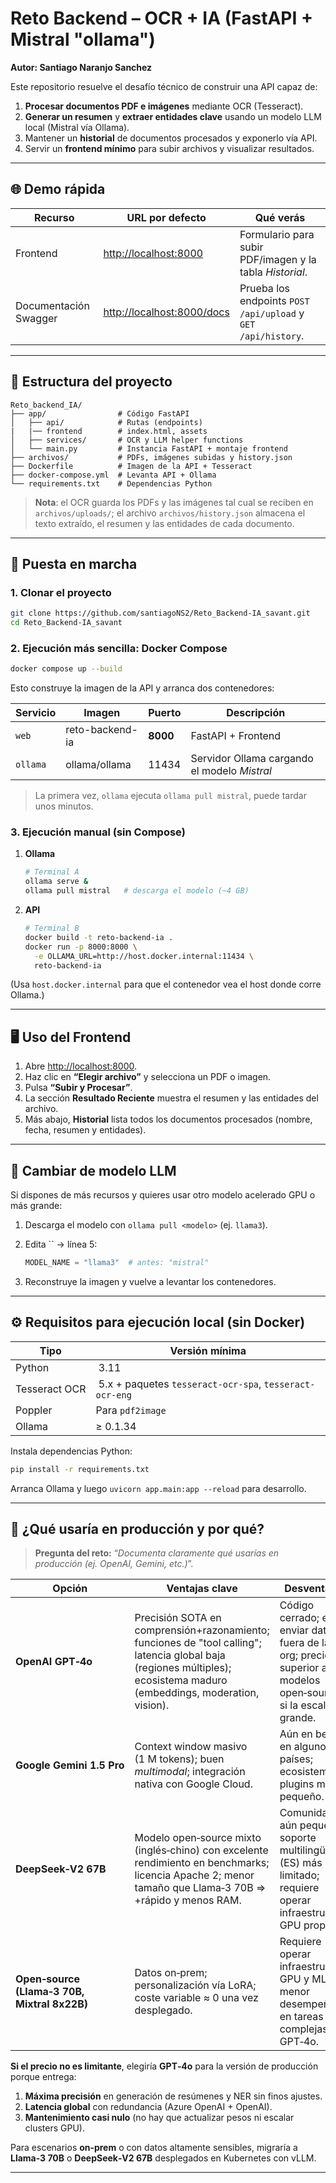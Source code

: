# Reto Backend – OCR + IA (FastAPI + Mistral "ollama")

**Autor: Santiago Naranjo Sanchez**

Este repositorio resuelve el desafío técnico de construir una API capaz de:

1. **Procesar documentos PDF e imágenes** mediante OCR (Tesseract).
2. **Generar un resumen** y **extraer entidades clave** usando un modelo LLM local (Mistral vía Ollama).
3. Mantener un **historial** de documentos procesados y exponerlo vía API.
4. Servir un **frontend mínimo** para subir archivos y visualizar resultados.

---

## 🌐 Demo rápida

| Recurso               | URL por defecto                                          | Qué verás                                                     |
| --------------------- | -------------------------------------------------------- | ------------------------------------------------------------- |
| Frontend              | [http://localhost:8000](http://localhost:8000)           | Formulario para subir PDF/imagen y la tabla *Historial*.      |
| Documentación Swagger | [http://localhost:8000/docs](http://localhost:8000/docs) | Prueba los endpoints `POST /api/upload` y `GET /api/history`. |

---

## 📂 Estructura del proyecto

```
Reto_backend_IA/
├── app/                # Código FastAPI
│   ├── api/            # Rutas (endpoints)
|   |── frontend        # index.html, assets
│   ├── services/       # OCR y LLM helper functions
│   └── main.py         # Instancia FastAPI + montaje frontend          
├── archivos/           # PDFs, imágenes subidas y history.json
├── Dockerfile          # Imagen de la API + Tesseract
├── docker-compose.yml  # Levanta API + Ollama
└── requirements.txt    # Dependencias Python
```

> **Nota**: el OCR guarda los PDFs y las imágenes tal cual se reciben en `archivos/uploads/`; el archivo `archivos/history.json` almacena el texto extraído, el resumen y las entidades de cada documento.

---

## 🚀 Puesta en marcha

### 1. Clonar el proyecto

```bash
git clone https://github.com/santiagoNS2/Reto_Backend-IA_savant.git
cd Reto_Backend-IA_savant
```

### 2. Ejecución más sencilla: **Docker Compose**

```bash
docker compose up --build
```

Esto construye la imagen de la API y arranca dos contenedores:

| Servicio | Imagen          | Puerto   | Descripción                                  |
| -------- | --------------- | -------- | -------------------------------------------- |
| `web`    | reto-backend-ia | **8000** | FastAPI + Frontend                           |
| `ollama` | ollama/ollama   | 11434    | Servidor Ollama cargando el modelo *Mistral* |

> La primera vez, `ollama` ejecuta `ollama pull mistral`, puede tardar unos minutos.

### 3. Ejecución manual (sin Compose)

1. **Ollama**

   ```bash
   # Terminal A
   ollama serve &
   ollama pull mistral   # descarga el modelo (~4 GB)
   ```
2. **API**

   ```bash
   # Terminal B
   docker build -t reto-backend-ia .
   docker run -p 8000:8000 \
     -e OLLAMA_URL=http://host.docker.internal:11434 \
     reto-backend-ia
   ```

(Usa `host.docker.internal` para que el contenedor vea el host donde corre Ollama.)

---

## 🖥️ Uso del Frontend

1. Abre [http://localhost:8000](http://localhost:8000).
2. Haz clic en **“Elegir archivo”** y selecciona un PDF o imagen.
3. Pulsa **“Subir y Procesar”**.
4. La sección **Resultado Reciente** muestra el resumen y las entidades del archivo.
5. Más abajo, **Historial** lista todos los documentos procesados (nombre, fecha, resumen y entidades).

---

## 🔧 Cambiar de modelo LLM

Si dispones de más recursos y quieres usar otro modelo acelerado GPU o más grande:

1. Descarga el modelo con `ollama pull <modelo>` (ej. `llama3`).
2. Edita \`\` → línea 5:

   ```python
   MODEL_NAME = "llama3"  # antes: "mistral"
   ```
3. Reconstruye la imagen y vuelve a levantar los contenedores.

---

## ⚙️ Requisitos para ejecución local (sin Docker)

| Tipo          | Versión mínima                                           |
| ------------- | -------------------------------------------------------- |
| Python        |  3.11                                                    |
| Tesseract OCR |  5.x + paquetes `tesseract-ocr-spa`, `tesseract-ocr-eng` |
| Poppler       | Para `pdf2image`                                         |
| Ollama        | ≥ 0.1.34                                                 |

Instala dependencias Python:

```bash
pip install -r requirements.txt
```

Arranca Ollama y luego `uvicorn app.main:app --reload` para desarrollo.

---

## 🔮 ¿Qué usaría en producción y por qué?

> **Pregunta del reto:** “*Documenta claramente qué usarías en producción (ej. OpenAI, Gemini, etc.)*”.

| Opción                                       | Ventajas clave                                                                                                                                                          | Desventajas                                                                                                       |
| -------------------------------------------- | ----------------------------------------------------------------------------------------------------------------------------------------------------------------------- | ----------------------------------------------------------------------------------------------------------------- |
| **OpenAI GPT‑4o**                            | Precisión SOTA en comprensión+razonamiento; funciones de "tool calling"; latencia global baja (regiones múltiples); ecosistema maduro (embeddings, moderation, vision). | Código cerrado; exige enviar datos fuera de la org; precio superior a modelos open‑source si la escala es grande. |
| **Google Gemini 1.5 Pro**                    | Context window masivo (1 M tokens); buen *multimodal*; integración nativa con Google Cloud.                                                                             | Aún en beta en algunos países; ecosistema de plugins más pequeño.                                                 |
| **DeepSeek‑V2 67B**                          | Modelo open‑source mixto (inglés‑chino) con excelente rendimiento en benchmarks; licencia Apache 2; menor tamaño que Llama‑3 70B ⇒ +rápido y menos RAM.                 | Comunidad aún pequeña; soporte multilingüe (ES) más limitado; requiere operar infraestructura GPU propia.         |
| **Open‑source (Llama‑3 70B, Mixtral 8x22B)** | Datos on‑prem; personalización vía LoRA; coste variable ≈ 0 una vez desplegado.                                                                                         | Requiere operar infraestructura GPU y MLOps; menor desempeño en tareas complejas que GPT‑4o.                      |

**Si el precio no es limitante**, elegiría **GPT‑4o** para la versión de producción porque entrega:

1. **Máxima precisión** en generación de resúmenes y NER sin finos ajustes.
2. **Latencia global** con redundancia (Azure OpenAI + OpenAI).
3. **Mantenimiento casi nulo** (no hay que actualizar pesos ni escalar clusters GPU).

Para escenarios **on‑prem** o con datos altamente sensibles, migraría a **Llama‑3 70B** o **DeepSeek‑V2 67B** desplegados en Kubernetes con vLLM.


---




